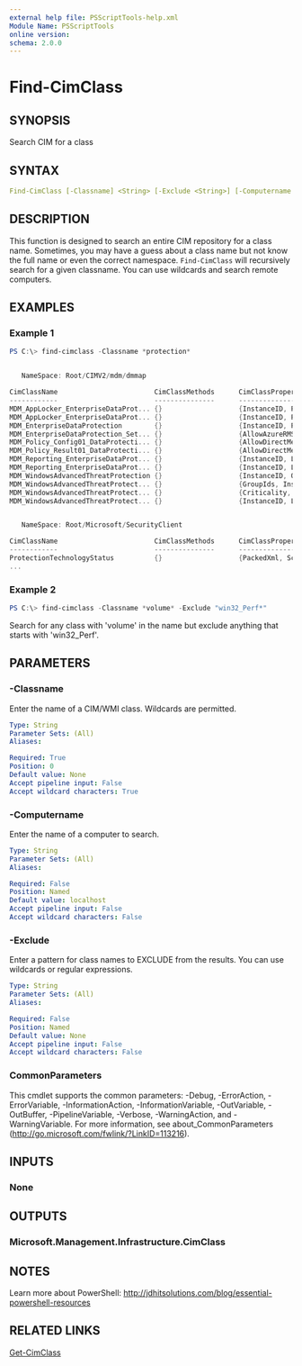 ```yaml
---
external help file: PSScriptTools-help.xml
Module Name: PSScriptTools
online version:
schema: 2.0.0
---
```


# Find-CimClass

## SYNOPSIS

Search CIM for a class

## SYNTAX

```yaml
Find-CimClass [-Classname] <String> [-Exclude <String>] [-Computername <String>] [<CommonParameters>]
```

## DESCRIPTION

This function is designed to search an entire CIM repository for a class name. Sometimes, you may have a guess about a class name but not know the full name or even the correct namespace. `Find-CimClass` will recursively search for a given classname. You can use wildcards and search remote computers.

## EXAMPLES

### Example 1

```powershell
PS C:\> find-cimclass -Classname *protection*


   NameSpace: Root/CIMV2/mdm/dmmap

CimClassName                        CimClassMethods      CimClassProperties
------------                        ---------------      ------------------
MDM_AppLocker_EnterpriseDataProt... {}                   {InstanceID, ParentID, Policy}
MDM_AppLocker_EnterpriseDataProt... {}                   {InstanceID, ParentID, Policy}
MDM_EnterpriseDataProtection        {}                   {InstanceID, ParentID, Status}
MDM_EnterpriseDataProtection_Set... {}                   {AllowAzureRMSForEDP, AllowUserDecryption, DataRecoveryCert...
MDM_Policy_Config01_DataProtecti... {}                   {AllowDirectMemoryAccess, InstanceID, LegacySelectiveWipeID...
MDM_Policy_Result01_DataProtecti... {}                   {AllowDirectMemoryAccess, InstanceID, LegacySelectiveWipeID...
MDM_Reporting_EnterpriseDataProt... {}                   {InstanceID, LogCount, Logs, ParentID...}
MDM_Reporting_EnterpriseDataProt... {}                   {InstanceID, Logs, ParentID, StartTime...}
MDM_WindowsAdvancedThreatProtection {}                   {InstanceID, Offboarding, Onboarding, ParentID}
MDM_WindowsAdvancedThreatProtect... {}                   {GroupIds, InstanceID, ParentID, SampleSharing...}
MDM_WindowsAdvancedThreatProtect... {}                   {Criticality, Group, IdMethod, InstanceID...}
MDM_WindowsAdvancedThreatProtect... {}                   {InstanceID, LastConnected, OnboardingState, OrgId...}


   NameSpace: Root/Microsoft/SecurityClient

CimClassName                        CimClassMethods      CimClassProperties
------------                        ---------------      ------------------
ProtectionTechnologyStatus          {}                   {PackedXml, SchemaVersion, Enabled, Name...}
...
```

### Example 2

```powershell
PS C:\> find-cimclass -Classname *volume* -Exclude "win32_Perf*"
```

Search for any class with 'volume' in the name but exclude anything that starts with 'win32_Perf'.

## PARAMETERS

### -Classname

Enter the name of a CIM/WMI class. Wildcards are permitted.

```yaml
Type: String
Parameter Sets: (All)
Aliases:

Required: True
Position: 0
Default value: None
Accept pipeline input: False
Accept wildcard characters: True
```

### -Computername

Enter the name of a computer to search.

```yaml
Type: String
Parameter Sets: (All)
Aliases:

Required: False
Position: Named
Default value: localhost
Accept pipeline input: False
Accept wildcard characters: False
```

### -Exclude

Enter a pattern for class names to EXCLUDE from the results. You can use wildcards or regular expressions.

```yaml
Type: String
Parameter Sets: (All)
Aliases:

Required: False
Position: Named
Default value: None
Accept pipeline input: False
Accept wildcard characters: False
```

### CommonParameters

This cmdlet supports the common parameters: -Debug, -ErrorAction, -ErrorVariable, -InformationAction, -InformationVariable, -OutVariable, -OutBuffer, -PipelineVariable, -Verbose, -WarningAction, and -WarningVariable.
For more information, see about_CommonParameters (http://go.microsoft.com/fwlink/?LinkID=113216).

## INPUTS

### None

## OUTPUTS

### Microsoft.Management.Infrastructure.CimClass

## NOTES

Learn more about PowerShell: http://jdhitsolutions.com/blog/essential-powershell-resources

## RELATED LINKS

[Get-CimClass]()